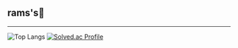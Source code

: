 
## rams's🐣
---
![Top Langs](https://github-readme-stats.vercel.app/api/top-langs/?username=ramuering&layout=compact&theme=highcontrast)
[![Solved.ac Profile](http://mazassumnida.wtf/api/v2/generate_badge?boj=sugarone426)](https://solved.ac/sugarone426/)
